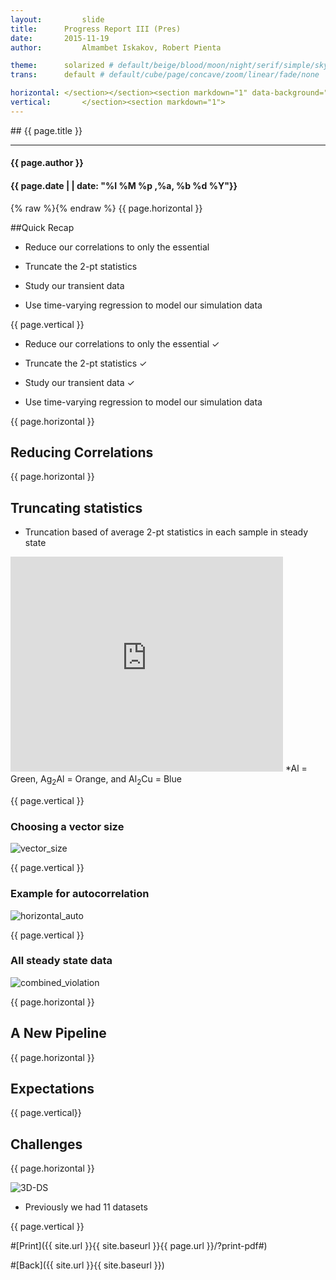 ```yaml
---
layout:     	slide
title:     	Progress Report III (Pres)	
date:      	2015-11-19 
author:     	Almambet Iskakov, Robert Pienta

theme:		solarized # default/beige/blood/moon/night/serif/simple/sky/solarized
trans:		default # default/cube/page/concave/zoom/linear/fade/none

horizontal:	</section></section><section markdown="1" data-background="http://matin-hub.github.io/project-pages/img/slidebackground.png"><section markdown="1">
vertical:		</section><section markdown="1">
---
```

<section markdown="1" data-background="http://matin-hub.github.io/project-pages/img/slidebackground.png"><section markdown="1">
## {{ page.title }}

<hr>

#### {{ page.author }}

#### {{ page.date | | date: "%I %M %p ,%a, %b %d %Y"}}

{% raw  %}{% endraw %} {{ page.horizontal }}
<!-- Start Writing Below in Markdown -->

##Quick Recap
* Reduce our correlations to only the essential

* Truncate the 2-pt statistics 

* Study our transient data

* Use time-varying regression to model our simulation data

{{ page.vertical }} 

*  Reduce our correlations to only the essential ✓ 

* Truncate the 2-pt statistics ✓ 

* Study our transient data ✓ 

* Use time-varying regression to model our simulation data

{{ page.horizontal }}
## Reducing Correlations

{{ page.horizontal }}
## Truncating statistics
* Truncation based of average 2-pt statistics in each sample in steady state
<iframe width="436" height="344" src="http://www.youtube.com/embed/ZlDdydWGbA4" frameborder="0" allowfullscreen>
</iframe>
*Al = Green, Ag<sub>2</sub>Al = Orange, and Al<sub>2</sub>Cu = Blue

{{ page.vertical }}
# Choosing a vector size
<!-- Placeholder -->
![vector_size](/MIC-Ternary-Eutectic-Alloy/img/truncation/truncation_schematic.png) 

{{ page.vertical }}
# Example for autocorrelation
![horizontal_auto](/MIC-Ternary-Eutectic-Alloy/img/truncation/horizontal_auto.png)

{{ page.vertical }}
# All steady state data
![combined_violation](/MIC-Ternary-Eutectic-Alloy/img/truncation/combined_violations.png)

{{ page.horizontal }}

## A New Pipeline
{{ page.horizontal }}

## Expectations
{{ page.vertical}}

## Challenges

{{ page.horizontal }}

![3D-DS](/MIC-Ternary-Eutectic-Alloy/img/milestone2_pres/pca.png)

* Previously we had 11 datasets

{{ page.vertical }}

#[Print]({{ site.url }}{{ site.baseurl }}{{ page.url }}/?print-pdf#)

#[Back]({{ site.url }}{{ site.baseurl }})

</section></section>
